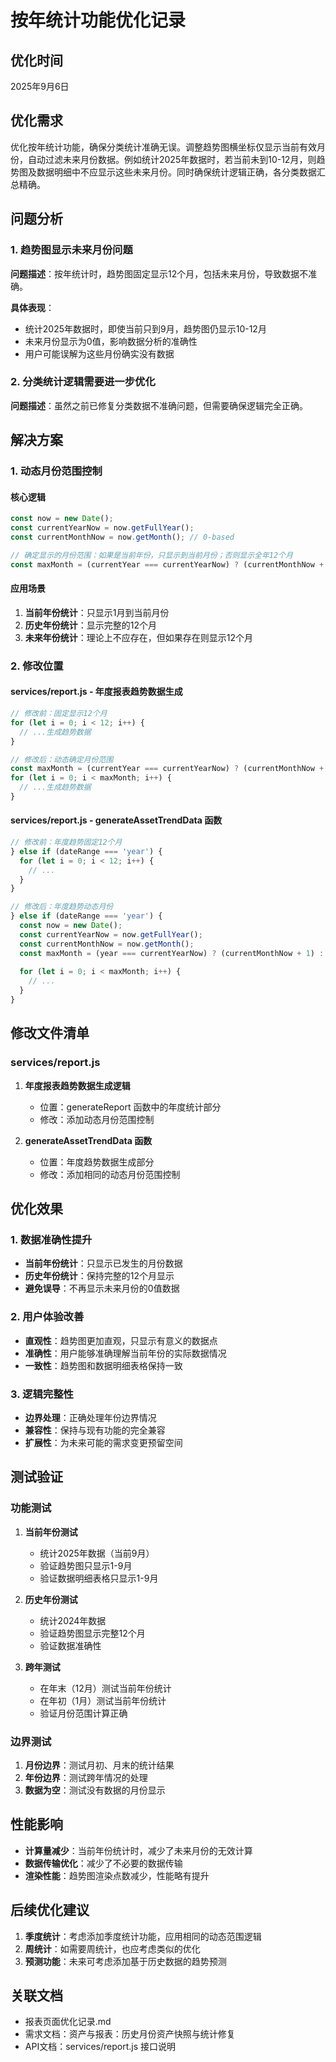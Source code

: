 # 按年统计功能优化记录

## 优化时间
2025年9月6日

## 优化需求
优化按年统计功能，确保分类统计准确无误。调整趋势图横坐标仅显示当前有效月份，自动过滤未来月份数据。例如统计2025年数据时，若当前未到10-12月，则趋势图及数据明细中不应显示这些未来月份。同时确保统计逻辑正确，各分类数据汇总精确。

## 问题分析

### 1. 趋势图显示未来月份问题
**问题描述**：按年统计时，趋势图固定显示12个月，包括未来月份，导致数据不准确。

**具体表现**：
- 统计2025年数据时，即使当前只到9月，趋势图仍显示10-12月
- 未来月份显示为0值，影响数据分析的准确性
- 用户可能误解为这些月份确实没有数据

### 2. 分类统计逻辑需要进一步优化
**问题描述**：虽然之前已修复分类数据不准确问题，但需要确保逻辑完全正确。

## 解决方案

### 1. 动态月份范围控制

#### 核心逻辑
```javascript
const now = new Date();
const currentYearNow = now.getFullYear();
const currentMonthNow = now.getMonth(); // 0-based

// 确定显示的月份范围：如果是当前年份，只显示到当前月份；否则显示全年12个月
const maxMonth = (currentYear === currentYearNow) ? (currentMonthNow + 1) : 12;
```

#### 应用场景
1. **当前年份统计**：只显示1月到当前月份
2. **历史年份统计**：显示完整的12个月
3. **未来年份统计**：理论上不应存在，但如果存在则显示12个月

### 2. 修改位置

#### services/report.js - 年度报表趋势数据生成
```javascript
// 修改前：固定显示12个月
for (let i = 0; i < 12; i++) {
  // ...生成趋势数据
}

// 修改后：动态确定月份范围
const maxMonth = (currentYear === currentYearNow) ? (currentMonthNow + 1) : 12;
for (let i = 0; i < maxMonth; i++) {
  // ...生成趋势数据
}
```

#### services/report.js - generateAssetTrendData 函数
```javascript
// 修改前：年度趋势固定12个月
} else if (dateRange === 'year') {
  for (let i = 0; i < 12; i++) {
    // ...
  }
}

// 修改后：年度趋势动态月份
} else if (dateRange === 'year') {
  const now = new Date();
  const currentYearNow = now.getFullYear();
  const currentMonthNow = now.getMonth();
  const maxMonth = (year === currentYearNow) ? (currentMonthNow + 1) : 12;
  
  for (let i = 0; i < maxMonth; i++) {
    // ...
  }
}
```

## 修改文件清单

### services/report.js
1. **年度报表趋势数据生成逻辑**
   - 位置：generateReport 函数中的年度统计部分
   - 修改：添加动态月份范围控制

2. **generateAssetTrendData 函数**
   - 位置：年度趋势数据生成部分
   - 修改：添加相同的动态月份范围控制

## 优化效果

### 1. 数据准确性提升
- **当前年份统计**：只显示已发生的月份数据
- **历史年份统计**：保持完整的12个月显示
- **避免误导**：不再显示未来月份的0值数据

### 2. 用户体验改善
- **直观性**：趋势图更加直观，只显示有意义的数据点
- **准确性**：用户能够准确理解当前年份的实际数据情况
- **一致性**：趋势图和数据明细表格保持一致

### 3. 逻辑完整性
- **边界处理**：正确处理年份边界情况
- **兼容性**：保持与现有功能的完全兼容
- **扩展性**：为未来可能的需求变更预留空间

## 测试验证

### 功能测试
1. **当前年份测试**
   - 统计2025年数据（当前9月）
   - 验证趋势图只显示1-9月
   - 验证数据明细表格只显示1-9月

2. **历史年份测试**
   - 统计2024年数据
   - 验证趋势图显示完整12个月
   - 验证数据准确性

3. **跨年测试**
   - 在年末（12月）测试当前年份统计
   - 在年初（1月）测试当前年份统计
   - 验证月份范围计算正确

### 边界测试
1. **月份边界**：测试月初、月末的统计结果
2. **年份边界**：测试跨年情况的处理
3. **数据为空**：测试没有数据的月份显示

## 性能影响
- **计算量减少**：当前年份统计时，减少了未来月份的无效计算
- **数据传输优化**：减少了不必要的数据传输
- **渲染性能**：趋势图渲染点数减少，性能略有提升

## 后续优化建议
1. **季度统计**：考虑添加季度统计功能，应用相同的动态范围逻辑
2. **周统计**：如需要周统计，也应考虑类似的优化
3. **预测功能**：未来可考虑添加基于历史数据的趋势预测

## 关联文档
- 报表页面优化记录.md
- 需求文档：资产与报表：历史月份资产快照与统计修复
- API文档：services/report.js 接口说明